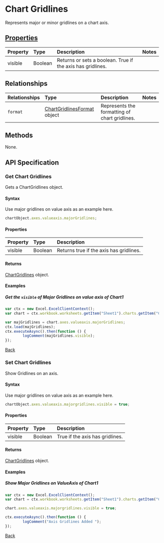 # Chart Gridlines
Represents major or minor gridlines on a chart axis.

## [Properties](#get-chart-gridlines)

| Property         | Type    |Description|Notes |
|:-----------------|:--------|:----------|:-----|
|visible| Boolean | Returns or sets a boolean. True if the axis has gridlines. ||

## Relationships

| Relationships    | Type    |Description|Notes |
|:-----------------|:--------|:----------|:-----|
| `format`          |[ChartGridlinesFormat](chartGridlinesFormat.md) object | Represents the formatting of chart gridlines.
          

## Methods
None.

## API Specification 
### Get Chart Gridlines

Gets a ChartGridlines object.

#### Syntax
Use major gridlines on value axis as an example here.

```js
chartObject.axes.valueaxis.majorGridlines;
```
#### Properties
| Property         | Type    |Description|
|:-----------------|:--------|:----------|
|visible| Boolean | Returns true if the axis has gridlines. |

#### Returns

[ChartGridlines](chartGridlines.md) object. 

#### Examples

##### Get the `visible` of Major Gridlines on value axis of Chart1
```js
var ctx = new Excel.ExcelClientContext();
var chart = ctx.workbook.worksheets.getItem("Sheet1").charts.getItem("Chart1");	

var majGridlines = chart.axes.valueaxis.majorGridlines;
ctx.load(majGridlines);
ctx.executeAsync().then(function () {
		logComment(majGridlines.visible);
});
```

[Back](#properties)

### Set Chart Gridlines

Show Gridlines on an axis. 

#### Syntax
Use major gridlines on value axis as an example here.
```js
chartObject.axes.valueaxis.majorgridlines.visible = true;
```

#### Properties
| Property         | Type    |Description|
|:-----------------|:--------|:----------|
|visible| Boolean | True if the axis has gridlines. |

#### Returns
[ChartGridlines](chartGridlines.md) object. 

#### Examples

##### Show Major Gridlines on ValueAxis of Chart1

```js
var ctx = new Excel.ExcelClientContext();
var chart = ctx.workbook.worksheets.getItem("Sheet1").charts.getItem("Chart1");	

chart.axes.valueaxis.majorgridlines.visible = true;

ctx.executeAsync().then(function () {
		logComment("Axis Gridlines Added ");
});
```
[Back](#properties)